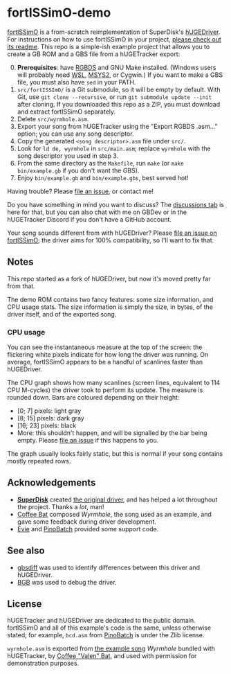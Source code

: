 # fortISSimO-demo

[fortISSimO](https://github.com/ISSOtm/fortISSimO) is a from-scratch reimplementation of SuperDisk's [hUGEDriver](https://github.com/SuperDisk/hUGEDriver).
For instructions on how to use fortISSimO in your project, [please check out its readme](https://github.com/ISSOtm/fortISSimO#readme).
This repo is a simple-ish example project that allows you to create a GB ROM and a GBS file from a hUGETracker export:

0. **Prerequisites**: have [RGBDS](https://rgbds.gbdev.io) and GNU Make installed. (Windows users will probably need [WSL](https://learn.microsoft.com/en-us/windows/wsl/), [MSYS2](https://www.msys2.org), or Cygwin.) If you want to make a GBS file, you must also have `sed` in your PATH.
1. `src/fortISSImO/` is a Git submodule, so it will be empty by default.
   With Git, use `git clone --recursive`, or run `git submodule update --init` after cloning.
   If you downloaded this repo as a ZIP, you must download and extract fortISSimO separately.
2. Delete `src/wyrmhole.asm`.
3. Export your song from hUGETracker using the "Export RGBDS .asm..." option; you can use any song descriptor.
4. Copy the generated `<song descriptor>.asm` file under `src/`.
5. Look for `ld de, wyrmhole` in `src/main.asm`; replace `wyrmhole` with the song descriptor you used in step 3.
6. From the same directory as the `Makefile`, run `make` (or `make bin/example.gb` if you don't want the GBS).
7. Enjoy `bin/example.gb` and `bin/example.gbs`, best served hot!

Having trouble?
Please [file an issue](https://github.com/ISSOtm/fortISSimO-demo/issues/new), or contact me!

Do you have something in mind you want to discuss?
The [discussions tab](https://github.com/ISSOtm/fortISSimO-demo/discussions) is here for that, but you can also chat with me on GBDev or in the hUGETracker Discord if you don't have a GitHub account.

Your song sounds different from with hUGEDriver?
Please [file an issue on fortISSimO](https://github.com/ISSOtm/fortISSimO/issues/new); the driver aims for 100% compatibility, so I'll want to fix that.

## Notes

This repo started as a fork of hUGEDriver, but now it's moved pretty far from that.

The demo ROM contains two fancy features: some size information, and CPU usage stats.
The size information is simply the size, in bytes, of the driver itself, and of the exported song.

### CPU usage

You can see the instantaneous measure at the top of the screen: the flickering white pixels indicate for how long the driver was running.
On average, fortISSimO appears to be a handful of scanlines faster than hUGEDriver.

The CPU graph shows how many scanlines (screen lines, equivalent to 114 CPU M-cycles) the driver took to perform its update.
The measure is rounded down.
Bars are coloured depending on their height:
- \[0; 7\] pixels: light gray
- \[8; 15\] pixels: dark gray
- \[16; 23\] pixels: black
- More: this shouldn't happen, and will be signalled by the bar being empty. Please [file an issue](https://github.com/ISSOtm/fortISSimO-demo/issues/new) if this happens to you.

The graph usually looks fairly static, but this is normal if your song contains mostly repeated rows.

## Acknowledgements

- **[SuperDisk](https://github.com/SuperDisk)** created [the original driver](https://github.com/SuperDisk/hUGEDriver), and has helped a lot throughout the project.
  Thanks a *lot*, man!
- [Coffee Bat](https://github.com/datguywitha3ds) composed *Wyrmhole*, the song used as an example, and gave some feedback during driver development.
- [Evie](https://github.com/eievui5) and [PinoBatch](https://github.com/pinobatch) provided some support code.

## See also

- [gbsdiff](https://github.com/ISSOtm/gbsdiff) was used to identify differences between this driver and hUGEDriver.
- [BGB](https://bgb.bircd.org) was used to debug the driver.

## License

hUGETracker and hUGEDriver are dedicated to the public domain.
fortISSimO and all of this example's code is the same, unless otherwise stated; for example, `bcd.asm` from [PinoBatch](https://github.com/pinobatch) is under the Zlib license.

`wyrmhole.asm` is exported from [the example song](https://github.com/SuperDisk/hUGETracker/blob/hUGETracker/Resources/Sample%20Songs/Coffee%20Bat%20-%20Wyrmhole.uge) *Wyrmhole* bundled with hUGETracker, by [Coffee "Valen" Bat](https://github.com/datguywitha3ds), and used with permission for demonstration purposes.
